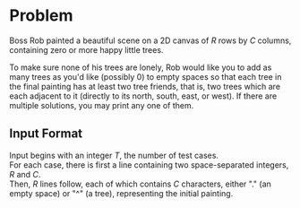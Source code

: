 # Problem

Boss Rob painted a beautiful scene on a 2D canvas of $R$ rows by $C$ columns, containing zero or more happy little trees.

To make sure none of his trees are lonely, Rob would like you to add as many trees as you'd like (possibly $0$) to empty spaces so that each tree in the final painting has at least two tree friends, that is, two trees which are each adjacent to it (directly to its north, south, east, or west). If there are multiple solutions, you may print any one of them.

## Input Format

Input begins with an integer $T$, the number of test cases.  
For each case, there is first a line containing two space-separated integers, $R$ and $C$.  
Then, $R$ lines follow, each of which contains $C$ characters, either "." (an empty space) or "^" (a tree), representing the initial painting.
